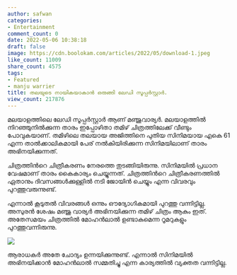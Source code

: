 ```yaml
---
author: safwan
categories:
- Entertainment
comment_count: 0
date: 2022-05-06 10:38:18
draft: false
image: https://cdn.boolokam.com/articles/2022/05/download-1.jpeg
like_count: 11009
share_count: 4575
tags:
- Featured
- manju warrier
title: തലയുടെ നായികയാകാൻ ഒരുങ്ങി ലേഡി സൂപ്പർസ്റ്റാർ.
view_count: 217876
---
```


മലയാളത്തിലെ ലേഡി സൂപ്പർസ്റ്റാർ ആണ് മഞ്ജുവാര്യർ. മലയാളത്തിൽ നിറഞ്ഞുനിൽക്കുന്ന താരം ഇപ്പോഴിതാ തമിഴ് ചിത്രത്തിലേക്ക് വീണ്ടും പോവുകയാണ്. തമിഴിലെ തലയായ അജിത്തിനെ പുതിയ സിനിമയായ എകെ 61 എന്ന താൽക്കാലികമായി പേര് നൽകിയിരിക്കുന്ന സിനിമയിലാണ് താരം അഭിനയിക്കുന്നത്.

ചിത്രത്തിൻറെ ചിത്രീകരണം നേരത്തെ തുടങ്ങിയിരുന്നു. സിനിമയിൽ പ്രധാന വേഷമാണ് താരം കൈകാര്യം ചെയ്യുന്നത്. ചിത്രത്തിൻറെ ചിത്രീകരണത്തിൽ ഏതാനും ദിവസങ്ങൾക്കുള്ളിൽ നടി ജോയിൻ ചെയ്യും എന്ന വിവരവും പുറത്തുവരുന്നുണ്ട്.

എന്നാൽ കൂടുതൽ വിവരങ്ങൾ ഒന്നും ഔദ്യോഗികമായി പുറത്തു വന്നിട്ടില്ല. അസുരൻ ശേഷം മഞ്ജു വാര്യർ അഭിനയിക്കുന്ന തമിഴ് ചിത്രം ആകും ഇത്. അതേസമയം ചിത്രത്തിൽ മോഹൻലാൽ ഉണ്ടാകുമെന്ന റൂമറുകളും പുറത്തുവന്നിരുന്നു.

![](https://cdn.boolokam.com/articles/2022/05/download-1.jpeg)

ആരാധകർ അതേ ചോദ്യം ഉന്നയിക്കുന്നുണ്ട്. എന്നാൽ സിനിമയിൽ അഭിനയിക്കാൻ മോഹൻലാൽ സമ്മതിച്ചു എന്ന കാര്യത്തിൽ വ്യക്തത വന്നിട്ടില്ല.